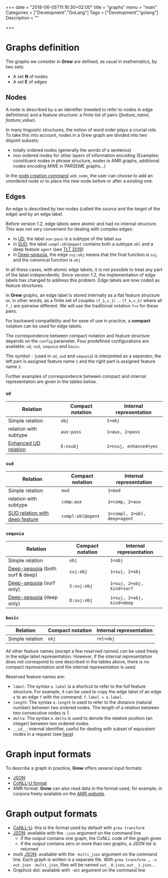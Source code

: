 +++
date = "2018-06-05T11:16:30+02:00"
title = "graphs"
menu = "main"
Categories = ["Development","GoLang"]
Tags = ["Development","golang"]
Description = ""

+++

# Graphs definition
The graphs we consider in **Grew** are defined, as usual in mathematics, by two sets:

 * A set **N** of nodes
 * A set **E** of edges

## Nodes
A node is described by a an identifier (needed to refer to nodes in edge definitions) and a feature structure: a finite list of pairs (*feature_name*, *feature_value*).

In many linguistic structures, the notion of word order plays a crucial role.
To take this into account, nodes in a Grew graph are divided into two disjoint subsets:

 * totally ordered nodes (generally the words of a sentence)
 * non ordered nodes for other layers of information encoding (Examples: constituent nodes in phrase structure, nodes in AMR graphs, additional nodes encoding MWE in PARSEME graphs…)

In the [node creation command](../commands#node-creation) `add_node`, the user can choose to add an unordered node or to place the new node before or after a existing one.

## Edges
An edge is described by two nodes (called the *source* and the *target* of the edge) and by an edge label.

Before version 1.2, edge labels were atomic and had no internal structure.
This was not very convenient for dealing with complex edges:

  * in [UD](https://universaldependencies.org), the label `aux:pass` is a subtype of the label `aux`
  * in [SUD](https://surfacesyntacticud.github.io/), the label `compl:obl@agent` contains both a subtype `obl` and a deep feature `agent` (see [TLT 2019](https://hal.inria.fr/hal-02266003v1))
  * in [Deep-sequoia](https://deep-sequoia.inria.fr), the edge `suj:obj` means that the final function is `suj` and the canonical function is `obj`

In all these cases, with atomic edge labels, it is not possible to treat any part of the label independently.
Since version 1.2, the implementation of edge labels has changed to address this problem.
Edge labels are now coded as feature structures.

In **Grew** graphs, an edge label is stored internally as a flat feature structure or, in other words, as a finite set of couples `(f_1,v_1)` … `(f_k,v_k)` where all `f_i` are pairwise different.
We will use the traditional notation `f=v` for these pairs.

For backward compatibility and for ease of use in practice, a **compact** notation can be used for edge labels.

The correspondence between compact notation and feature structure depends on the `config` parameter.
Four predefined configurations are available: `ud`, `sud`, `sequoia` and `basic`.

The symbol `:` (used in `ud`, `sud` and `sequoia`) is interpreted as a separator, the left part is assigned feature name `1` and the right part is assigned feature name `2`.

Further examples of correspondence between compact and internal representation are given in the tables below.

### `ud`

|               Relation                                                                        | Compact notation    |  Internal representation     |
|-----------------------------------------------------------------------------------------------|---------------------|------------------------------|
| Simple relation                                                                               | `obj`               | `1=obj`                      |
| relation with subtype                                                                         | `aux:pass`          | `1=aux, 2=pass`              |
| [Enhanced UD relation](https://universaldependencies.org/u/overview/enhanced-syntax.html)     | `E:nsubj`           | `1=nsuj, enhanced=yes`       |

### `sud`

|               Relation                                                                                  | Compact notation    |  Internal representation     |
|---------------------------------------------------------------------------------------------------------|---------------------|------------------------------|
| Simple relation                                                                                         | `mod`               | `1=mod`                      |
| relation with subtype                                                                                   | `comp:aux`          | `1=comp, 2=aux`              |
| [SUD relation with deep feature](https://surfacesyntacticud.github.io/guidelines/u/#sud-deep-features)  | `compl:obl@agent`   | `1=compl, 2=obl, deep=agent` |

### `sequoia`

|               Relation                                                                                  | Compact notation    |  Internal representation     |
|---------------------------------------------------------------------------------------------------------|---------------------|------------------------------|
| Simple relation                                                                                         | `obj`               | `1=obj`                      |
| [Deep-sequoia](http://deep-sequoia.inria.fr/) (both surf & deep)                                        | `suj:obj`           | `1=suj, 2=obj`               |
| [Deep-sequoia](http://deep-sequoia.inria.fr/) (surf only)                                               | `S:suj:obj`         | `1=suj, 2=obj, kind=surf`    |
| [Deep-sequoia](http://deep-sequoia.inria.fr/) (deep only)                                               | `D:suj:obj`         | `1=suj, 2=obj, kind=deep`    |

### `basic`
|               Relation                                                                                  | Compact notation    |  Internal representation     |
|---------------------------------------------------------------------------------------------------------|---------------------|------------------------------|
| Simple relation                                                                                         | `obj`               | `rel=obj`                    |

All other feature names (except a few reserved names) can be used freely in the edge label representation.
However, if the internal representation does not correspond to one described in the tables above, there is no compact representation and the internal representation is used.

Reserved feature names are:

 * `label`: The syntax `e.label` is a shortcut to refer to the full feature structure. For example, it can be used to copy the edge label of an edge `e` to an edge `f` with the command: `f.label = e.label`.
 * `length`: The syntax `e.length` is used to refer to the distance (natural number) between two ordered nodes. The length of a relation between two consecutive nodes is 1.
 * `delta`: The syntax `e.delta` is used to denote the relative position (an integer) between two ordered nodes.
 * `__id__`: internal identifier, useful for dealing with subset of equivalent nodes in a request (see [here](../pattern#equivalent-nodes))

# Graph input formats
To describe a graph in practice, **Grew** offers several input formats:

 * [JSON](../json)
 * [CoNLL-U format](../conllu)
 * AMR format: **Grew** can also read data in the format used, for example, in corpora freely available on the [AMR website](https://amr.isi.edu/index.html).

# Graph output formats

 * [CoNLL-U](../conllu): this is the format used by default with `grew transform`
 * [JSON](../json): available with the `-json` argument on the command line
   * if the output contains one graph, the CoNLL code of the graph given
   * if the output contains zero or more than two graphs, a JSON list is returned
 * multi [JSON](../json): available with the `-multi_json` argument on the command line. Each graph is written is a separate file. With `grew transform … -o out.json -multi_json`, files will be named `out__0.json`, `out__1.json`…
 * Graphviz dot: available with `-dot` argument on the command line

